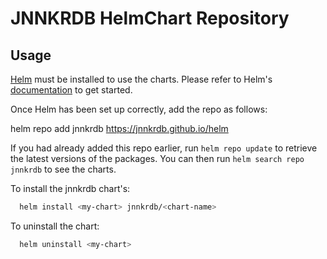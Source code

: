# JNNKRDB HelmChart Repository

## Usage

[Helm](https://helm.sh) must be installed to use the charts. Please refer to
Helm's [documentation](https://helm.sh/docs) to get started.

Once Helm has been set up correctly, add the repo as follows:

  helm repo add jnnkrdb https://jnnkrdb.github.io/helm

If you had already added this repo earlier, run `helm repo update` to retrieve
the latest versions of the packages.  You can then run `helm search repo
jnnkrdb` to see the charts.

To install the jnnkrdb chart's:

```sh
  helm install <my-chart> jnnkrdb/<chart-name>
```

To uninstall the chart:
```sh
  helm uninstall <my-chart>
```